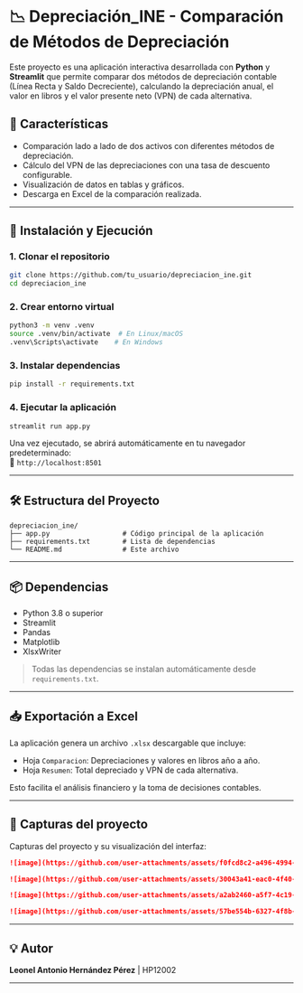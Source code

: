 # 📉 Depreciación_INE - Comparación de Métodos de Depreciación

Este proyecto es una aplicación interactiva desarrollada con **Python** y **Streamlit** que permite comparar dos métodos de depreciación contable (Línea Recta y Saldo Decreciente), calculando la depreciación anual, el valor en libros y el valor presente neto (VPN) de cada alternativa.

## 🧠 Características

- Comparación lado a lado de dos activos con diferentes métodos de depreciación.
- Cálculo del VPN de las depreciaciones con una tasa de descuento configurable.
- Visualización de datos en tablas y gráficos.
- Descarga en Excel de la comparación realizada.

---

## 🚀 Instalación y Ejecución

### 1. Clonar el repositorio

```bash
git clone https://github.com/tu_usuario/depreciacion_ine.git
cd depreciacion_ine
```

### 2. Crear entorno virtual

```bash
python3 -m venv .venv
source .venv/bin/activate  # En Linux/macOS
.venv\Scripts\activate    # En Windows
```

### 3. Instalar dependencias

```bash
pip install -r requirements.txt
```

### 4. Ejecutar la aplicación

```bash
streamlit run app.py
```

Una vez ejecutado, se abrirá automáticamente en tu navegador predeterminado:  
📍 `http://localhost:8501`

---

## 🛠 Estructura del Proyecto

```
depreciacion_ine/
├── app.py                  # Código principal de la aplicación
├── requirements.txt        # Lista de dependencias
└── README.md               # Este archivo
```

---

## 📦 Dependencias

- Python 3.8 o superior
- Streamlit
- Pandas
- Matplotlib
- XlsxWriter

> Todas las dependencias se instalan automáticamente desde `requirements.txt`.

---

## 📥 Exportación a Excel

La aplicación genera un archivo `.xlsx` descargable que incluye:

- Hoja `Comparacion`: Depreciaciones y valores en libros año a año.
- Hoja `Resumen`: Total depreciado y VPN de cada alternativa.

Esto facilita el análisis financiero y la toma de decisiones contables.

---

## 📸 Capturas del proyecto

Capturas del proyecto y su visualización del interfaz:

```markdown
![image](https://github.com/user-attachments/assets/f0fcd8c2-a496-4994-b14d-e2e0006c9117)

![image](https://github.com/user-attachments/assets/30043a41-eac0-4f40-a29f-c452352bd3c9)

![image](https://github.com/user-attachments/assets/a2ab2460-a5f7-4c19-8eaa-261a3068e9b9)

![image](https://github.com/user-attachments/assets/57be554b-6327-4f8b-b4de-74177b675b61)


```

---

## 💡 Autor

**Leonel Antonio Hernández Pérez**   | HP12002


---

